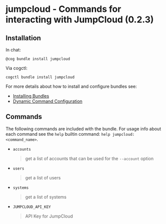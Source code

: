 # jumpcloud - Commands for interacting with JumpCloud (0.2.3)



## Installation

In chat:

```
@cog bundle install jumpcloud
```

Via cogctl:

```
cogctl bundle install jumpcloud
```

For more details about how to install and configure bundles see:

* [Installing Bundles](https://cog-book.operable.io/#_installing_bundles)
* [Dynamic Command Configuration](https://cog-book.operable.io/#_dynamic_command_configuration)

## Commands

The following commands are included with the bundle. For usage info
about each command see the `help` builtin command: `help jumpcloud:<command_name>`.

* `accounts`
  > get a list of accounts that can be used for the `--account` option

* `users`
  > get a list of users

* `systems`
  > get a list of systems

* `JUMPCLOUD_API_KEY`
  > API Key for JumpCloud
